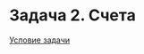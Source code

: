 # Задача 2. Счета
[Условие задачи](https://github.com/netology-code/cppm-homeworks/tree/main/02/02)
